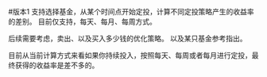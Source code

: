 #版本1
支持选择基金，从某个时间点开始定投，计算不同定投策略产生的收益率的差别。
目前仅支持，每天、每月、每周方式。

后续需要考虑，卖出、以及买入多少钱的优化策略。
以及某只基金参考指出。

目前从当前计算方式来看如果你持续投入，按照每天、每周或者每月进行定投，最终获得的收益率是差不多的。